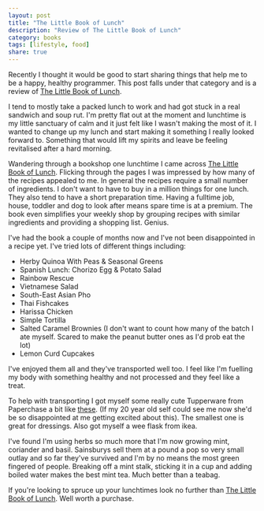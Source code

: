 ```yaml
---
layout: post
title: "The Little Book of Lunch"
description: "Review of The Little Book of Lunch"
category: books 
tags: [lifestyle, food]
share: true
---
```


Recently I thought it would be good to start sharing things that help me to be a happy, healthy programmer. This post falls under that category and is a review of [The Little Book of Lunch](http://www.amazon.co.uk/Little-Book-Lunch-Caroline-Craig/dp/0224095730/ref=sr_1_1?s=books&ie=UTF8&qid=1410190693&sr=1-1&keywords=the+little+book+of+lunch).

I tend to mostly take a packed lunch to work and had got stuck in a real sandwich and soup rut. I'm pretty flat out at the moment and lunchtime is my little sanctuary of calm and it just felt like I wasn't making the most of it. I wanted to change up my lunch and start making it something I really looked forward to. Something that would lift my spirits and leave be feeling revitalised after a hard morning. 

Wandering through a bookshop one lunchtime I came across [The Little Book of Lunch](http://www.amazon.co.uk/Little-Book-Lunch-Caroline-Craig/dp/0224095730/ref=sr_1_1?s=books&ie=UTF8&qid=1410190693&sr=1-1&keywords=the+little+book+of+lunch). Flicking through the pages I was impressed by how many of the recipes appealed to me. In general the recipes require a small number of ingredients. I don't want to have to buy in a million things for one lunch. They also tend to have a short preparation time. Having a fulltime job, house, toddler and dog to look after means spare time is at a premium. The book even simplifies your weekly shop by grouping recipes with similar ingredients and providing a shopping list. Genius.

I've had the book a couple of months now and I've not been disappointed in a recipe yet. I've tried lots of different things including:

- Herby Quinoa With Peas & Seasonal Greens
- Spanish Lunch: Chorizo Egg & Potato Salad
- Rainbow Rescue
- Vietnamese Salad
- South-East Asian Pho
- Thai Fishcakes
- Harissa Chicken
- Simple Tortilla
- Salted Caramel Brownies (I don't want to count how many of the batch I ate myself. Scared to make the peanut butter ones as I'd prob eat the lot)
- Lemon Curd Cupcakes

I've enjoyed them all and they've transported well too. I feel like I'm fuelling my body with something healthy and not processed and they feel like a treat. 

To help with transporting I got myself some really cute Tupperware from Paperchase a bit like [these](http://www.paperchase.co.uk/gifts/home-and-kitchen-gifts/lunch-boxes-bottles/all-change-snack-boxes-set-of-4.html). (If my 20 year old self could see me now she'd be so disappointed at me getting excited about this). The smallest one is great for dressings. Also got myself a wee flask from ikea.

I've found I'm using herbs so much more that I'm now growing mint, coriander and basil. Sainsburys sell them at a pound a pop so very small outlay and so far they've survived and I'm by no means the most green fingered of people. Breaking off a mint stalk, sticking it in a cup and adding boiled water makes the best mint tea. Much better than a teabag.

If you're looking to spruce up your lunchtimes look no further than [The Little Book of Lunch](http://www.amazon.co.uk/Little-Book-Lunch-Caroline-Craig/dp/0224095730/ref=sr_1_1?s=books&ie=UTF8&qid=1410190693&sr=1-1&keywords=the+little+book+of+lunch). Well worth a purchase.



